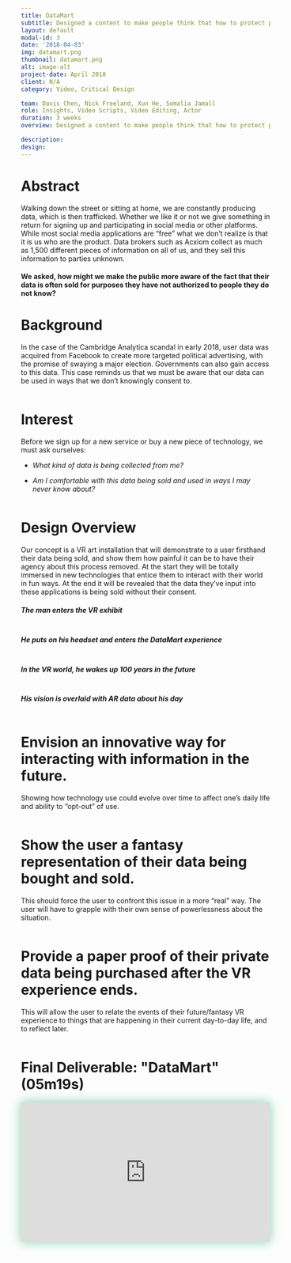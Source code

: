 ```yaml
---
title: DataMart
subtitle: Designed a content to make people think that how to protect personal online data as they feel necessary.<br>Utilized Premiere Pro and After Effects to create clips of rich content as prototype to present the design idea.
layout: default
modal-id: 3
date: '2018-04-03'
img: datamart.png
thumbnail: datamart.png
alt: image-alt
project-date: April 2018
client: N/A
category: Video, Critical Design

team: Davis Chen, Nick Freeland, Xun He, Somalia Jamall
role: Insights, Video Scripts, Video Editing, Actor
duration: 3 weeks
overview: Designed a content to make people think that how to protect personal online data as they feel necessary.<br>Utilized Premiere Pro and After Effects to create clips of rich content as prototype to present the design idea.

description: 
design:
---
```

<div class="row bg-light-gray"> <!-- eternal structure: row col-xl-12 modal-body 1 *edit bg color here*-->
<div class="col-xl-12"> <!-- eternal structure: row col-xl-12 modal-body 2-->
<div class="modal-body"> <!-- eternal structure: row col-xl-12 modal-body 3-->
    <!-- post content start-->
    <div class="container">
    <div class="row text-left text-general">
      <div class="col-lg-12">
      <h1 class="service-heading">Abstract</h1>
      <p>Walking down the street or sitting at home, we are constantly producing data, which is then trafficked. Whether we like it or not we give something in return for signing up and participating in social media or other platforms. While most social media applications are “free” what we don’t realize is that it is us who are the product. Data brokers such as Acxiom collect as much as 1,500 different pieces of information on all of us, and they sell this information to parties unknown.</p>
      <h4 class="service-heading">We asked, how might we make the public more aware of the fact that their data is often sold for purposes they have not authorized to people they do not know?</h4>
      </div>
    </div>
    </div> <!-- container -->
    <!-- post content end-->
</div> <!-- eternal structure: row col-xl-12 modal-body 4-->
</div> <!-- eternal structure: row col-xl-12 modal-body 5-->
</div>

<div class="row"> <!-- eternal structure: row col-xl-12 modal-body 1 *edit bg color here*-->
<div class="col-xl-12"> <!-- eternal structure: row col-xl-12 modal-body 2-->
<div class="modal-body"> <!-- eternal structure: row col-xl-12 modal-body 3-->
    <!-- post content start-->
    <div class="container">
    <div class="div-line"></div>
    <div class="row text-left">
        <div class="col-lg-7 col-sm-7 col-xs-7">
          <h1 class="service-heading">Background</h1>
          <p>In the case of the Cambridge Analytica scandal in early 2018, user data was acquired from Facebook to create more targeted political advertising, with the promise of swaying a major election. Governments can also gain access to this data. This case reminds us that we must be aware that our data can be used in ways that we don’t knowingly consent to.</p>
        </div>
        <div class="col-lg-5 col-sm-5 col-xs-5">
          <span >
          <img class="img-responsive center-block" src="img/portfolio/datamart-background.png" alt="">
          </span>
        </div>
    </div>
    <div class="div-line"></div>
    <div class="row text-left">
        <div class="col-lg-7 col-sm-7 col-xs-7">
          <h1 class="service-heading">Interest</h1>
          <p>Before we sign up for a new service or buy a new piece of technology, we must ask ourselves:</p>
          <ul class="text-muted" style="font-style: italic;">
            <li><p>What kind of data is being collected from me?</p></li>
            <li><p>Am I comfortable with this data being sold and used in ways I may never know about?</p></li>
          </ul>
        </div>
        <div class="col-lg-5 col-sm-5 col-xs-5">
          <span >
          <img class="img-responsive center-block" src="img/portfolio/datamart-social.png" alt="">
          </span>
        </div>
    </div>
    </div> <!-- container -->
    <!-- post content end-->
</div> <!-- eternal structure: row col-xl-12 modal-body 4-->
</div> <!-- eternal structure: row col-xl-12 modal-body 5-->
</div>

<div class="row bg-light-gray"> <!-- eternal structure: row col-xl-12 modal-body 1-->
<div class="col-xl-12"> <!-- eternal structure: row col-xl-12 modal-body 2-->
<div class="modal-body"> <!-- eternal structure: row col-xl-12 modal-body 3-->
    <!-- post content start-->
    <div class="container "> 
    <div class="row text-left">
        <div class="col-lg-12">
        <h1 class="service-heading">Design Overview</h1>
        <p>Our concept is a VR art installation that will demonstrate to a user firsthand their data being sold, and show them how painful it can be to have their agency about this process removed. At the start they will be totally immersed in new technologies that entice them to interact with their world in fun ways. At the end it will be revealed that the data they’ve input into these applications is being sold without their consent.</p>
        </div>
        <div class="col-lg-6 col-md-6">
          <span >
          <h5 class="service-heading">The man enters the VR exhibit</h5>
          <img class="img-responsive center-block" src="img/portfolio/data-a/dr1.jpg" alt="">
          </span>
        </div>
        <div class="col-lg-6 col-md-6">
          <span >
          <h5 class="service-heading">He puts on his headset and enters the DataMart experience</h5>
          <img class="img-responsive center-block" src="img/portfolio/data-a/dr2.jpg" alt="">
          </span>
        </div>
        <div class="col-lg-6 col-md-6">
          <span >
          <h5 class="service-heading">In the VR world, he wakes up 100 years in the future</h5>
          <img class="img-responsive center-block" src="img/portfolio/data-a/dr3.jpg" alt="">
          </span>
        </div>
        <div class="col-lg-6 col-md-6">
          <span >
          <h5 class="service-heading">His vision is overlaid with AR data about his day</h5>
          <img class="img-responsive center-block" src="img/portfolio/data-a/dr4.jpg" alt="">
          </span>
        </div>
    </div>
  </div> <!-- container -->
    <!-- post content end-->
</div> <!-- eternal structure: row col-xl-12 modal-body 4-->
</div> <!-- eternal structure: row col-xl-12 modal-body 5-->
</div>

<div class="row "> <!-- eternal structure: row col-xl-12 modal-body 1 *edit bg color here*-->
<div class="col-xl-12"> <!-- eternal structure: row col-xl-12 modal-body 2-->
<div class="modal-body"> <!-- eternal structure: row col-xl-12 modal-body 3-->
    <!-- post content start-->
    <div class="container">
    <div class="div-line"></div>
    <div class="row text-left data-card">
        <div class="col-lg-6 col-md-6">
          <h1 class="service-heading">Envision an innovative way for interacting with information in the future.</h1>
          <p>Showing how technology use could evolve over time to affect one’s daily life and ability to “opt-out” of use.</p>
        </div>
        <div class="col-lg-6 col-md-6">
          <span >
          <img class="img-responsive center-block" src="img/portfolio/data-a/dr5.jpg" style="margin-bottom: 0px;" alt="">
          </span>
        </div>
    </div>
    <div class="div-line"></div>
    <div class="row text-left data-card">
        <div class="col-lg-6 col-md-6">
          <h1 class="service-heading">Show the user a fantasy representation of their data being bought and sold.</h1>
          <p>This should force the user to confront this issue in a more “real” way. The user will have to grapple with their own sense of powerlessness about the situation.</p>
        </div>
        <div class="col-lg-6 col-md-6">
          <span >
          <img class="img-responsive center-block" src="img/portfolio/data-a/dr6.jpg" style="margin-bottom: 0px;" alt="">
          </span>
        </div>
    </div>
    <div class="div-line"></div>
    <div class="row text-left data-card">
        <div class="col-lg-6 col-md-6">
          <h1 class="service-heading">Provide a paper proof of their private data being purchased after the VR experience ends.</h1>
          <p>This will allow the user to relate the events of their future/fantasy VR experience to things that are happening in their current day-to-day life, and to reflect later.</p>
        </div>
        <div class="col-lg-6 col-md-6">
          <span >
          <img class="img-responsive center-block" src="img/portfolio/data-a/dr7.jpg" style="margin-bottom: 0px;" alt="">
          </span>
        </div>
    </div>
    <div class="div-line"></div>
    </div> <!-- container -->
    <!-- post content end-->
</div> <!-- eternal structure: row col-xl-12 modal-body 4-->
</div> <!-- eternal structure: row col-xl-12 modal-body 5-->
</div>

<div class="row"> <!-- eternal structure: row col-xl-12 modal-body 1-->
<div class="col-xl-12"> <!-- eternal structure: row col-xl-12 modal-body 2-->
<div class="modal-body"> <!-- eternal structure: row col-xl-12 modal-body 3-->
    <!-- post content start-->
    <div class="container">
      <div class="row text-center" >
        <div class="col-lg-12">
          <h1 class="service-heading">Final Deliverable: "DataMart" (05m19s)</h1>
          <div style="padding-top: 56.25%; position: relative; overflow: hidden; box-shadow: 0px 0px 20px #7dd4a8;"><iframe allowfullscreen="" scrolling="no" style="position: absolute; height: 100%; width: 100%; left: 0px; top: 0px;" src="https://onelineplayer.com/player.html?autoplay=false&loop=false&autopause=false&muted=false&url=https%3A%2F%2Fvimeo.com%2F356513591&poster=&time=true&progressBar=true&playButton=true&overlay=true&muteButton=true&fullscreenButton=true&style=light&logo=false&quality=1080p" frameborder="0"></iframe></div>
        </div>
      </div>
    </div>
    <!-- post content end-->
</div> <!-- eternal structure: row col-xl-12 modal-body 4-->
</div> <!-- eternal structure: row col-xl-12 modal-body 5-->
</div>